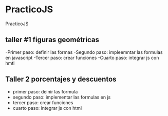 # PracticoJS
PracticoJS


## taller #1 figuras geométricas

-Primer paso: definir las formas 
-Segundo paso: impleemntar las formulas en javascript
-Tercer paso: crear funciones
-Cuarto paso: integrar js con hmtl 

## Taller 2 porcentajes y descuentos 
- primer paso: deinir las formula 
- segundo paso: implementar las formulas en js 
- tercer paso: crear funciones 
- cuarto paso: integrar js con html  